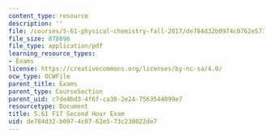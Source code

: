 ```yaml
---
content_type: resource
description: ''
file: /courses/5-61-physical-chemistry-fall-2017/de784d32b0974c0762e573c238022de7_MIT5_61F17_exam2.pdf
file_size: 878696
file_type: application/pdf
learning_resource_types:
- Exams
license: https://creativecommons.org/licenses/by-nc-sa/4.0/
ocw_type: OCWFile
parent_title: Exams
parent_type: CourseSection
parent_uid: c7de4bd3-4f6f-ca30-2e24-7563544099e7
resourcetype: Document
title: 5.61 F17 Second Hour Exam
uid: de784d32-b097-4c07-62e5-73c238022de7
---
```

